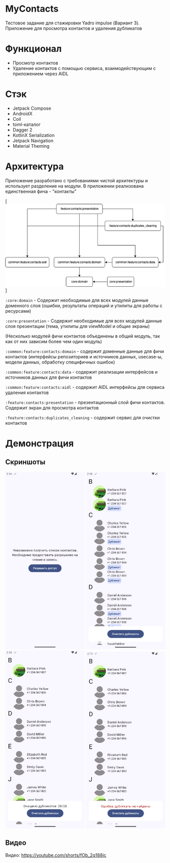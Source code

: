 # MyContacts
Тестовое задание для стажировки Yadro impulse (Вариант 3). Приложение для просмотра контактов и удаления дубликатов

# Функционал
- Просмотр контактов
- Удаление контактов с помощью сервиса, взаимодействующим с приложением через AIDL

# Стэк
- Jetpack Compose
- AndroidX
- Coil
- toml-каталог
- Dagger 2
- KotlinX Serialization
- Jetpack Navigation
- Material Theming

# Архитектура
Приложение разработано с требованиями чистой архитектуры и использует разделение на модули. В приложении реализована единственная фича - "контакты"

[![Схема модулей](img/modules.png)]

``:core:domain`` - Содержит необходимые для всех модулей данные доменного слоя (ошибки, результаты операций и утилиты для работы с ресурсами)

``:core:presentation`` - Содержит необходимые для всех модулей данные слоя презентации (тема, утилиты для viewModel и общие экраны)

(Несколько модулей фичи контактов объединены в общий модуль, так как от них зависим более чем один модуль)

``:common:feature:contacts:domain`` - содержит доменные данные для фичи контактов (интерфейсы репозиториев и источников данных, usecase-ы, модели данных, обработку специфичных ошибок)

``:common:feature:contacts:data`` - содержит реализации интерфейсов и источников данных для фичи контактов

``:common:feature:contacts:aidl`` - содержит AIDL интерфейсы для сервиса удаления контактов

``:feature:contacts:presentation`` - презентационный слой фичи контактов. Содержит экран для просмотра контактов

``:feature:contacts:duplicates_cleaning`` - содержит сервис для очистки контактов

# Демонстрация

## Скриншоты

<img src="img/screenshots/1.png" width="250">

<img src="img/screenshots/2.png" width="250">

<img src="img/screenshots/3.png" width="250">

<img src="img/screenshots/4.png" width="250">

## Видео
Видео: https://youtube.com/shorts/fOb_2q188jc
